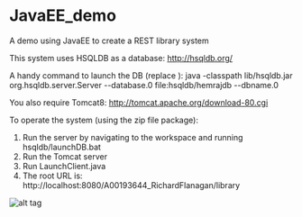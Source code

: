 # JavaEE_demo
A demo using JavaEE to create a REST library system

This system uses HSQLDB as a database: 
http://hsqldb.org/

A handy command to launch the DB (replace <dbname>):
java -classpath lib/hsqldb.jar org.hsqldb.server.Server --database.0 file:hsqldb/hemrajdb --dbname.0 <dbname>

You also require Tomcat8:
http://tomcat.apache.org/download-80.cgi


To operate the system (using the zip file package):
1. Run the server by navigating to the workspace and running hsqldb/launchDB.bat
2. Run the Tomcat server
3. Run LaunchClient.java
4. The root URL is: http://localhost:8080/A00193644_RichardFlanagan/library


![alt tag](http://imgur.com/244sgHq)
